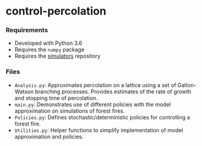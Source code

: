 # control-percolation

### Requirements  
- Developed with Python 3.6
- Requires the `numpy` package
- Requires the [simulators](https://github.com/rhaksar/simulators) repository

### Files
- `Analysis.py`: Approximates percolation on a lattice using a set of Galton-Watson branching processes. Provides estimates of the rate of growth and stopping time of percolation. 
- `main.py`: Demonstrates use of different policies with the model approximation on simulations of forest fires.
- `Policies.py`: Defines stochastic/deterministic policies for controlling a forest fire. 
- `Utilities.py`: Helper functions to simplify implementation of model approximation and policies. 
